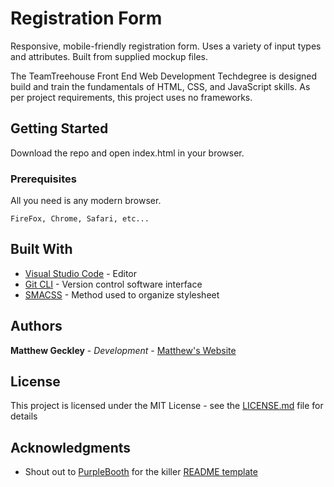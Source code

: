 # Registration Form

Responsive, mobile-friendly registration form. Uses a variety of input types and attributes. Built from supplied mockup files.

The TeamTreehouse Front End Web Development Techdegree is designed build and train the fundamentals of HTML, CSS, and JavaScript skills. As per project requirements, this project uses no frameworks.

## Getting Started

Download the repo and open index.html in your browser.

### Prerequisites

All you need is any modern browser.

```
FireFox, Chrome, Safari, etc...
```

## Built With

- [Visual Studio Code](https://code.visualstudio.com/) - Editor
- [Git CLI](https://git-scm.com/) - Version control software interface
- [SMACSS](http://smacss.com/book/) - Method used to organize stylesheet

## Authors

**Matthew Geckley** - _Development_ - [Matthew's Website](https://geckley.design)

## License

This project is licensed under the MIT License - see the [LICENSE.md](LICENSE.md) file for details

## Acknowledgments

- Shout out to [PurpleBooth](https://gist.github.com/PurpleBooth) for the killer [README template](https://gist.github.com/PurpleBooth/109311bb0361f32d87a2)
